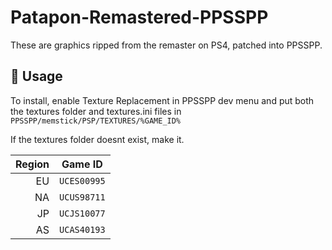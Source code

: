 # Patapon-Remastered-PPSSPP
These are graphics ripped from the remaster on PS4, patched into PPSSPP.

## 🎈 Usage <a name="usage"></a>

To install, enable Texture Replacement in PPSSPP dev menu and put both the textures folder and textures.ini files in `PPSSPP/memstick/PSP/TEXTURES/%GAME_ID%`

If the textures folder doesnt exist, make it.

|  Region | Game ID     |
| ------: | ----------- |
|      EU | `UCES00995` |
|      NA | `UCUS98711` |
|      JP | `UCJS10077` |
|      AS | `UCAS40193` |
